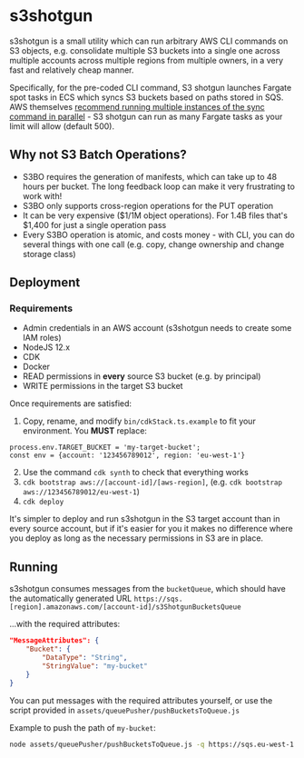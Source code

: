 # s3shotgun

s3shotgun is a small utility which can run arbitrary AWS CLI commands on S3 objects, e.g. consolidate multiple S3 buckets into a single one across multiple accounts across multiple regions from multiple owners, in a very fast and relatively cheap manner.

Specifically, for the pre-coded CLI command, S3 shotgun launches Fargate spot tasks in ECS which syncs S3 buckets based on paths stored in SQS. AWS themselves [recommend running multiple instances of the sync command in parallel](https://aws.amazon.com/premiumsupport/knowledge-center/s3-improve-transfer-sync-command/) - S3 shotgun can run as many Fargate tasks as your limit will allow (default 500).

## Why not S3 Batch Operations?
* S3BO requires the generation of manifests, which can take up to 48 hours per bucket. The long feedback loop can make it very frustrating to work with!
* S3BO only supports cross-region operations for the PUT operation
* It can be very expensive ($1/1M object operations). For 1.4B files that's $1,400 for just a single operation pass
* Every S3BO operation is atomic, and costs money - with CLI, you can do several things with one call (e.g. copy, change ownership and change storage class)

## Deployment
### Requirements
* Admin credentials in an AWS account (s3shotgun needs to create some IAM roles)
* NodeJS 12.x
* CDK
* Docker
* READ permissions in **every** source S3 bucket (e.g. by principal)
* WRITE permissions in the target S3 bucket

Once requirements are satisfied:
1. Copy, rename, and modify `bin/cdkStack.ts.example` to fit your environment. You **MUST** replace:
```
process.env.TARGET_BUCKET = 'my-target-bucket';
const env = {account: '123456789012', region: 'eu-west-1'}
```

2. Use the command `cdk synth` to check that everything works
3. `cdk bootstrap aws://[account-id]/[aws-region]`, (e.g. `cdk bootstrap aws://123456789012/eu-west-1`)
4. `cdk deploy`

It's simpler to deploy and run s3shotgun in the S3 target account than in every source account, but if it's easier for you it makes no difference where you deploy as long as the necessary permissions in S3 are in place.

## Running
s3shotgun consumes messages from the `bucketQueue`, which should have the automatically generated URL `https://sqs.[region].amazonaws.com/[account-id]/s3ShotgunBucketsQueue`

...with the required attributes:
```json
"MessageAttributes": {
    "Bucket": {
        "DataType": "String",
        "StringValue": "my-bucket"
    }
}
```

You can put messages with the required attributes yourself, or use the script provided in `assets/queuePusher/pushBucketsToQueue.js`

Example to push the path of `my-bucket`:

```bash
node assets/queuePusher/pushBucketsToQueue.js -q https://sqs.eu-west-1.amazonaws.com/123456789012/s3ShotgunBucketsQueue -b my-bucket
```